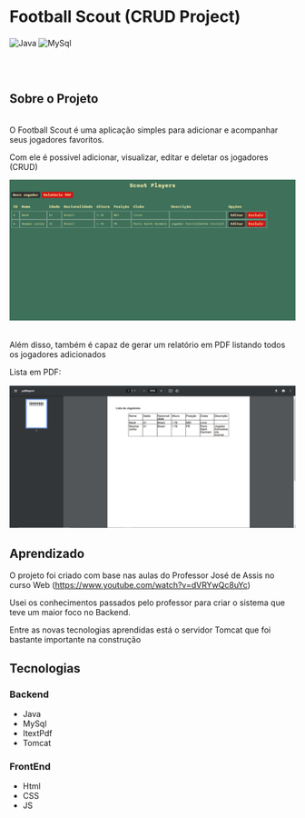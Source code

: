 # Football Scout (CRUD Project)

<img align="center" alt="Java" src= "https://img.shields.io/badge/Java-ED8B00?style=for-the-badge&logo=openjdk&logoColor=white"/>
 <img align="center" alt="MySql" src= "https://img.shields.io/badge/MySQL-00000F?style=for-the-badge&logo=mysql&logoColor=white"/>

<br/> <br/>

## Sobre o Projeto
<br/>
O Football Scout é uma aplicação simples para adicionar e acompanhar seus jogadores favoritos.

Com ele é possivel adicionar, visualizar, editar e deletar os jogadores (CRUD)

![Layout](https://raw.githubusercontent.com/atilaacedo/Football-Scout-CRUD-Project-/main/Assets/Pagina%20Inicial.png)

<br/>
Além disso, também é capaz de gerar um relatório em PDF listando todos os jogadores adicionados

<br/>

Lista em PDF:

![PDF](https://raw.githubusercontent.com/atilaacedo/Football-Scout-CRUD-Project-/main/Assets/Pdf.png)


## Aprendizado

O projeto foi criado com base nas aulas do Professor José de Assis no curso Web (https://www.youtube.com/watch?v=dVRYwQc8uYc)

Usei os conhecimentos passados pelo professor para criar o sistema que teve um maior foco no Backend.

Entre as novas tecnologias aprendidas está o servidor Tomcat que foi bastante importante na construção

## Tecnologias

### Backend
- Java
- MySql
- ItextPdf
- Tomcat

### FrontEnd
- Html
- CSS
- JS




